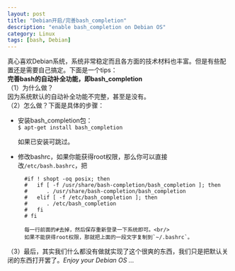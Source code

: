 ```yaml
---
layout: post
title: "Debian开启/完善bash_completion"
description: "enable bash_completion on Debian OS"
category: Linux
tags: [bash, Debian]
---
```


真心喜欢Debian系统，系统非常稳定而且各方面的技术材料也丰富。但是有些配置还是需要自己搞定。下面是一个tips：<br/>
	**完善bash的自动补全功能，即bash_completion** <br/>
（1）为什么做？<br/>
    因为系统默认的自动补全功能不完整，甚至是没有。<br/>
（2）怎么做？下面是具体的步骤：

* 安装bash_completion包：<br/>
    `$ apt-get install bash_completion`

    如果已安装可跳过。

* 修改bashrc，如果你能获得root权限，那么你可以直接改`/etc/bash.bashrc`，把

        #if ! shopt -oq posix; then
        #   if [ -f /usr/share/bash-completion/bash_completion ]; then
        #      . /usr/share/bash-completion/bash_completion
        #   elif [ -f /etc/bash_completion ]; then
        #      . /etc/bash_completion
        #   fi
        # fi

        每一行前面的#去掉，然后保存重新登录一下系统即可。<br/>
        如果不能获得root权限，那就把上面的一段文字复制到`~/.bashrc`。

（3）最后，其实我们什么都没有做就实现了这个很爽的东西，我们只是把默认关闭的东西打开罢了。*Enjoy your Debian OS ...*
